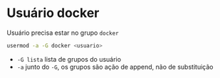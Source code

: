 # Usuário docker

Usuário precisa estar no grupo `docker`

```bash
usermod -a -G docker <usuario>
```

- `-G lista` lista de grupos do usuário
- `-a` junto do `-G`, os grupos são ação de append, não de substituição
